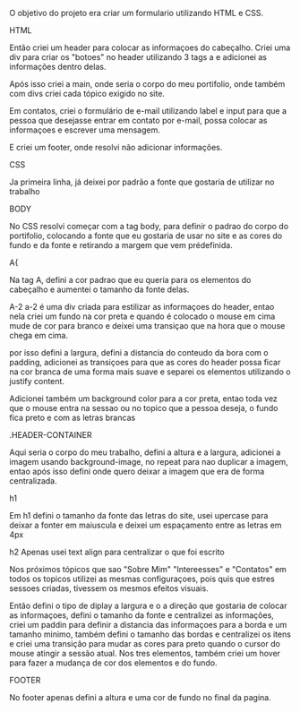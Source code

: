 O objetivo do projeto era criar um formulario  utilizando HTML e CSS.



HTML

Então criei um header para colocar as informaçoes do cabeçalho. Criei uma div para criar os "botoes" no header utilizando 3 tags a e adicionei as informações dentro delas.

Após isso criei a main, onde seria o corpo do meu portifolio, onde também com divs criei cada tópico exigido no site.

Em contatos, criei o formulário de e-mail utilizando label e input para que a pessoa que desejasse entrar em contato por e-mail, possa colocar as informaçoes e escrever uma mensagem.

E criei um footer, onde resolvi não adicionar informações.

CSS

Ja primeira linha, já deixei por padrão a fonte que gostaria de utilizar no trabalho

BODY

No CSS resolvi começar com a tag body, para definir o padrao do corpo do portifolio, colocando a fonte que eu gostaria de usar no site e as cores do fundo e da fonte e retirando a margem que vem prédefinida.


A{

Na tag A, defini a cor padrao que eu queria para os elementos do cabeçalho e aumentei o tamanho da fonte delas.

A-2
a-2 é uma div criada para estilizar as informaçoes do header, entao nela criei um fundo na cor preta e quando é colocado o mouse em cima mude de cor para branco e deixei uma transiçao que na hora que o mouse chega em cima.

por isso defini a largura, defini a distancia do conteudo da bora com o padding, adicionei as transiçoes para que as cores do header possa ficar na cor branca de uma forma mais suave e separei os elementos utilizando o justify content.

Adicionei também um background color para a cor preta, entao toda vez que o mouse entra na sessao ou no topico que a pessoa deseja, o fundo fica preto e com as letras brancas

.HEADER-CONTAINER

Aqui seria o corpo do meu trabalho, defini a altura e a largura, adicionei a imagem usando background-image, no repeat para nao duplicar a imagem, entao após isso defini onde quero deixar a imagem que era de forma centralizada.

h1

Em h1 defini o tamanho da fonte das letras do site, usei upercase para deixar a fonter em maiuscula e deixei um espaçamento entre as letras em 4px

h2
Apenas usei text align para centralizar o que foi escrito

Nos próximos tópicos que sao "Sobre Mim" "Intereesses" e "Contatos" em todos os topicos utilizei as mesmas configuraçoes, pois quis que estres sessoes criadas, tivessem os mesmos efeitos visuais.

Então defini o tipo de diplay a largura e o a direção que gostaria de colocar as informaçoes, defini o tamanho da fonte e centralizei as informações, criei um paddin para definir a distancia das informaçoes para a borda e um tamanho minimo, também defini o tamanho das bordas e centralizei os itens e criei uma transição para mudar as cores para preto quando o cursor do mouse atingir a sessão atual.
Nos tres elementos, também criei um hover para fazer a mudança de cor dos elementos e do fundo.

FOOTER

No footer apenas defini a altura e uma cor de fundo no final da pagina.




